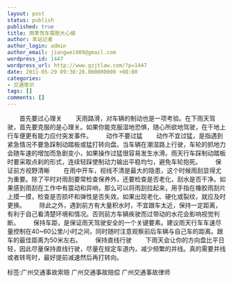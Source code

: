 ```yaml
---
layout: post
status: publish
published: true
title: 雨季驾车需胆大心细
author: 本站记者
author_login: admin
author_email: jiangwei909@gmail.com
wordpress_id: 1447
wordpress_url: http://www.gzjtlaw.com/?p=1447
date: 2011-05-29 09:30:28.000000000 +08:00
categories:
- 交通常识
tags: []
comments: []
---
```

　　首先要过心理关　　天雨路滑，对车辆的制动也是一项考验。在下雨天驾驶，首先要克服的是心理关。如果你能克服湿地恐惧，随心所欲地驾驶，在干地上行车便更有能力应付突发事件。　　动作不要过猛　　动作不宜过猛，是指遇到紧急情况不要急踩制动踏板或猛打转向盘。当车辆在潮湿路上行驶，车轮的抓地力会随车速的增加而急剧变小，如果操作过猛很容易发生水滑。雨天行车踩制动踏板时要采取点刹的形式，连续轻踩使制动力输出平稳均匀，避免车轮抱死。　　保证前方视野清晰　　在雨中开车，视线不清是最大的隐患，这个时候雨刮显得尤为重要。除了平时对雨刮要常检查保养外，还要检查是否老化，刮水是否干净。如果感到雨刮在工作中有震动和异响，那么可以将雨刮拉起来，用手指在橡胶雨刮片上摸一摸，检查是否损坏和弹性是否失效。如果出现老化、硬化或裂纹，就应及时更换。　　除此之外，遇到前方有大量积水时，不宜跟车太近，保持一定距离，有利于自己看清楚环境和情况。否则前方车辆疾驶而过带动的水花会影响视觉判断。　　保持车距，是保证雨天驾驶安全的一个关键要素。建议雨天行车车速尽量控制在40~60公里&#47;小时之间，同时随时注意观察前后车辆与自己车的距离。跟车的最佳距离为50米左右。　　保持直线行驶　　下雨天会让你的方向盘比平日轻，因此尽量保持直线行驶，尽量在规定车道内，减少频繁的并线。真的需要并线或者转弯时，最好提前减速然后再打转向。标签:广州交通事故索赔 广州交通事故赔偿 广州交通事故律师
